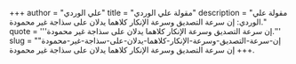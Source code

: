 +++
author = "علي الوردي"
title = "مقولة علي الوردي"
description = "مقولة علي الوردي: إن سرعة التصديق وسرعة الإنكار كلاهما يدلان على سذاجة غير محمودة."
quote = '''إن سرعة التصديق وسرعة الإنكار كلاهما يدلان على سذاجة غير محمودة.'''
slug = "إن-سرعة-التصديق-وسرعة-الإنكار-كلاهما-يدلان-على-سذاجة-غير-محمودة"
+++
إن سرعة التصديق وسرعة الإنكار كلاهما يدلان على سذاجة غير محمودة.
